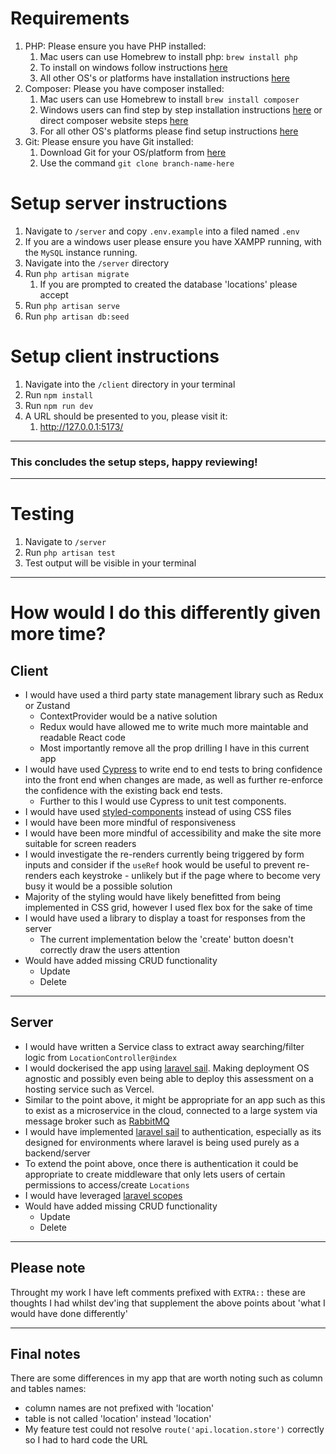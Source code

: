 # Requirements
1. PHP: Please ensure you have PHP installed:
    1. Mac users can use Homebrew to install php: `brew install php`
    2. To install on windows follow instructions [here](https://www.php.net/manual/en/install.windows.php) 
    3. All other OS's or platforms have installation instructions [here](https://www.php.net/manual/en/install.php) 
2. Composer: Please you have composer installed:
    1. Mac users can use Homebrew to install `brew install composer`
    2. Windows users can find step by step installation instructions [here](https://www.geeksforgeeks.org/how-to-install-php-composer-on-windows/) or direct composer website steps [here](https://getcomposer.org/doc/00-intro.md#installation-windows)
    3. For all other OS's platforms please find setup instructions [here](https://getcomposer.org/doc/00-intro.md) 
3. Git: Please ensure you have Git installed:
    1. Download Git for your OS/platform from [here](https://git-scm.com/downloads)
    2. Use the command `git clone branch-name-here`

# Setup server instructions
1. Navigate to `/server` and copy `.env.example` into a filed named `.env`
2. If you are a windows user please ensure you have XAMPP running, with the `MySQL` instance running.
3. Navigate into the `/server` directory
4. Run `php artisan migrate`
    1. If you are prompted to created the database 'locations' please accept
5. Run `php artisan serve`
6. Run `php artisan db:seed`

# Setup client instructions
1. Navigate into the `/client` directory in your terminal
2. Run `npm install`
3. Run `npm run dev`
4. A URL should be presented to you, please visit it:
    1. http://127.0.0.1:5173/

---

### This concludes the setup steps, happy reviewing!

---

# Testing 
1. Navigate to `/server`
2. Run `php artisan test`
3. Test output will be visible in your terminal

---

# How would I do this differently given more time?

## Client
- I would have used a third party state management library such as Redux or Zustand
  - ContextProvider would be a native solution
  - Redux would have allowed me to write much more maintable and readable React code
  - Most importantly remove all the prop drilling I have in this current app
- I would have used [Cypress](https://www.cypress.io/) to write end to end tests to bring confidence into the front end when changes are made, as well as further re-enforce the confidence with the existing back end tests.
  - Further to this I would use Cypress to unit test components.
- I would have used [styled-components](https://styled-components.com/) instead of using CSS files
- I would have been more mindful of responsiveness
- I would have been more mindful of accessibility and make the site more suitable for screen readers
- I would investigate the re-renders currently being triggered by form inputs and consider if the `useRef` hook would be useful to prevent re-renders each keystroke - unlikely but if the page where to become very busy it would be a possible solution
- Majority of the styling would have likely benefitted from being implemented in CSS grid, however I used flex box for the sake of time
- I would have used a library to display a toast for responses from the server
  - The current implementation below the 'create' button doesn't correctly draw the users attention
- Would have added missing CRUD functionality
  - Update
  - Delete

---

## Server
- I would have written a Service class to extract away searching/filter logic from `LocationController@index`
- I would dockerised the app using [laravel sail](https://laravel.com/docs/10.x/sail). Making deployment OS agnostic and possibly even being able to deploy this assessment on a hosting service such as Vercel.
- Similar to the point above, it might be appropriate for an app such as this to exist as a microservice in the cloud, connected to a large system via message broker such as [RabbitMQ](https://www.rabbitmq.com/)
- I would have implemented [laravel sail](https://laravel.com/docs/10.x/sanctum) to authentication, especially as its designed for environments where laravel is being used purely as a backend/server
- To extend the point above, once there is authentication it could be appropriate to create middleware that only lets users of certain permissions to access/create `Locations`
- I would have leveraged [laravel scopes](https://laravel.com/docs/10.x/eloquent#local-scopes) 
- Would have added missing CRUD functionality
  - Update
  - Delete

---

## Please note
Throught my work I have left comments prefixed with `EXTRA::` these are thoughts I had whilst dev'ing that supplement the above points about 'what I would have done differently'

---

## Final notes
There are some differences in my app that are worth noting such as column and tables names:
- column names are not prefixed with 'location'
- table is not called 'location' instead 'location'
- My feature test could not resolve `route('api.location.store')` correctly so I had to hard code the URL